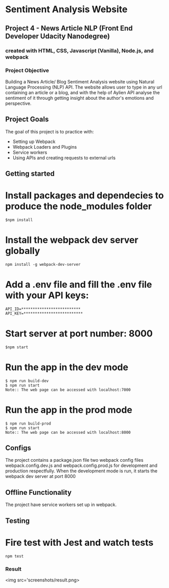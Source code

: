 # Sentiment Analysis Website

## Project 4 - News Article NLP (Front End Developer Udacity Nanodegree)

### created with HTML, CSS, Javascript (Vanilla), Node.js, and webpack


### Project Objective

Building a News Article/ Blog Sentiment Analysis website using Natural Language Processing (NLP) API. The website allows user to type in any url containing an article or a blog, and with the help of Aylien API analyse the sentiment of it through getting insight about the author's emotions and perspective.

## Project Goals

The goal of this project is to practice with:
- Setting up Webpack
- Webpack Loaders and Plugins
- Service workers
- Using APIs and creating requests to external urls


## Getting started

# Install packages and dependecies to produce the node_modules folder
	$npm install

# Install the webpack dev server globally
	npm install -g webpack-dev-server

# Add a .env file and fill the .env file with your API keys:
	API_ID=**************************
	API_KEY=**************************

# Start server at port number: 8000
    $npm start

# Run the app in the dev mode
	$ npm run build-dev
	$ npm run start
	Note:: The web page can be accessed with localhost:7000

# Run the app in the prod mode
	$ npm run build-prod
	$ npm run start
	Note:: The web page can be accessed with localhost:8000


## Configs
The project contains a package.json file two webpack config files webpack.config.dev.js and webpack.config.prod.js for development and production respectfully. When the development mode is run, it starts the webpack dev server at port 8000


## Offline Functionality
The project have service workers set up in webpack.


## Testing

# Fire test with Jest and watch tests
    npm test


### Result
<img src='screenshots/result.png>


